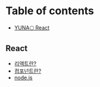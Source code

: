 # Table of contents

* [YUNA🌕 React](README.md)

## React

* [리액트란?](react/undefined.md)
* [컴포넌트란?](react/undefined-1.md)
* [node.js](react/node.js.md)
